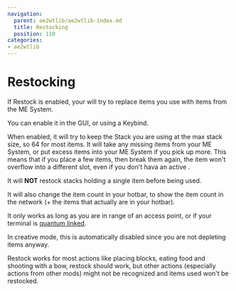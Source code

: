 ```yaml
---
navigation:
  parent: ae2wtlib/ae2wtlib-index.md
  title: Restocking
  position: 110
categories:
- ae2wtlib
---
```


# Restocking

If Restock is enabled, your <ItemLink id="ae2:wireless_crafting_terminal" /> will try to replace items you use with items from the ME System.

You can enable it in the GUI, or using a Keybind.

When enabled, it will try to keep the Stack you are using at the max stack size, so 64 for most items.
It will take any missing items from your ME System,
or put excess items into your ME System if you pick up more.
This means that if you place a few items, then break them again, the item won't overflow into a different slot,
even if you don't hava an active <ItemLink id="ae2wtlib:magnet_card" />.

It will **NOT** restock stacks holding a single item before being used.

It will also change the item count in your hotbar,
to show the item count in the network (+ the items that actually are in your hotbar).

It only works as long as you are in range of an access point,
or if your terminal is [quantum linked](quantum_bridge_card.md).

In creative mode, this is automatically disabled since you are not depleting items anyway.

Restock works for most actions like placing blocks, eating food and shooting with a bow, restock should work,
but other actions (especially actions from other mods) might not be recognized and items used won't be restocked.
